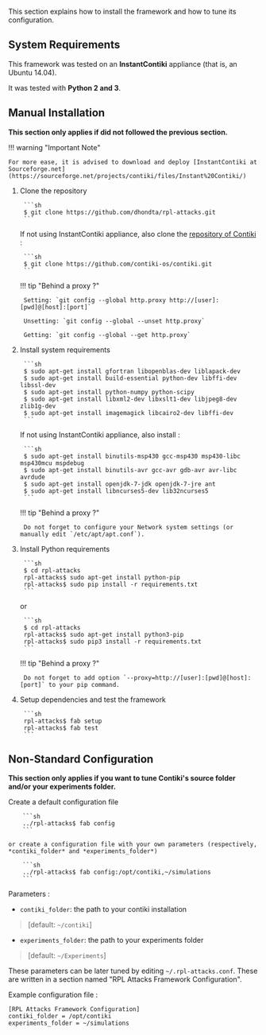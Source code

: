 This section explains how to install the framework and how to tune its configuration.

## System Requirements

This framework was tested on an **InstantContiki** appliance (that is, an Ubuntu 14.04).

It was tested with **Python 2 and 3**.


## Manual Installation

**This section only applies if did not followed the previous section.**

!!! warning "Important Note"

    For more ease, it is advised to download and deploy [InstantContiki at Sourceforge.net](https://sourceforge.net/projects/contiki/files/Instant%20Contiki/)

1. Clone the repository

        ```sh
        $ git clone https://github.com/dhondta/rpl-attacks.git
        ```
     
    If not using InstantContiki appliance, also clone the [repository of Contiki](https://github.com/contiki-os/contiki) :

        ```sh
        $ git clone https://github.com/contiki-os/contiki.git
        ```
     
    !!! tip "Behind a proxy ?"
        
        Setting: `git config --global http.proxy http://[user]:[pwd]@[host]:[port]`
        
        Unsetting: `git config --global --unset http.proxy`
        
        Getting: `git config --global --get http.proxy`

2. Install system requirements

        ```sh
        $ sudo apt-get install gfortran libopenblas-dev liblapack-dev
        $ sudo apt-get install build-essential python-dev libffi-dev libssl-dev
        $ sudo apt-get install python-numpy python-scipy
        $ sudo apt-get install libxml2-dev libxslt1-dev libjpeg8-dev zlib1g-dev
        $ sudo apt-get install imagemagick libcairo2-dev libffi-dev
        ```
     
    If not using InstantContiki appliance, also install :

        ```sh
        $ sudo apt-get install binutils-msp430 gcc-msp430 msp430-libc msp430mcu mspdebug
        $ sudo apt-get install binutils-avr gcc-avr gdb-avr avr-libc avrdude
        $ sudo apt-get install openjdk-7-jdk openjdk-7-jre ant
        $ sudo apt-get install libncurses5-dev lib32ncurses5
        ```

    !!! tip "Behind a proxy ?"

        Do not forget to configure your Network system settings (or manually edit `/etc/apt/apt.conf`).

3. Install Python requirements

        ```sh
        $ cd rpl-attacks
        rpl-attacks$ sudo apt-get install python-pip
        rpl-attacks$ sudo pip install -r requirements.txt
        ```

    or

        ```sh
        $ cd rpl-attacks
        rpl-attacks$ sudo apt-get install python3-pip
        rpl-attacks$ sudo pip3 install -r requirements.txt
        ```

    !!! tip "Behind a proxy ?"

        Do not forget to add option `--proxy=http://[user]:[pwd]@[host]:[port]` to your pip command.
     
4. Setup dependencies and test the framework

        ```sh
        rpl-attacks$ fab setup
        rpl-attacks$ fab test
        ```

## Non-Standard Configuration

**This section only applies if you want to tune Contiki's source folder and/or your experiments folder.**

Create a default configuration file

        ```sh
        ../rpl-attacks$ fab config
        ```

    or create a configuration file with your own parameters (respectively, *contiki_folder* and *experiments_folder*)

        ```sh
        ../rpl-attacks$ fab config:/opt/contiki,~/simulations
        ```

Parameters :

- `contiki_folder`: the path to your contiki installation

>  [default: `~/contiki`]

- `experiments_folder`: the path to your experiments folder

>  [default: `~/Experiments`]

These parameters can be later tuned by editing ``~/.rpl-attacks.conf``. These are written in a section named "RPL Attacks Framework Configuration".

Example configuration file :

```
[RPL Attacks Framework Configuration]
contiki_folder = /opt/contiki
experiments_folder = ~/simulations
```
